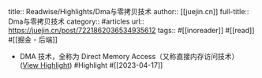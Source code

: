 title:: Readwise/Highlights/Dma与零拷贝技术
author:: [[juejin.cn]]
full-title:: Dma与零拷贝技术
category:: #articles
url:: https://juejin.cn/post/7221862036534935612
tags:: #[[inoreader]] #[[read]] #[[掘金 - 后端]]

- DMA 技术，全称为 Direct Memory Access（又称直接内存访问技术） ([View Highlight](https://read.readwise.io/read/01gy7cgdar565e8pp2xaj5ntt0)) #Highlight #[[2023-04-17]]